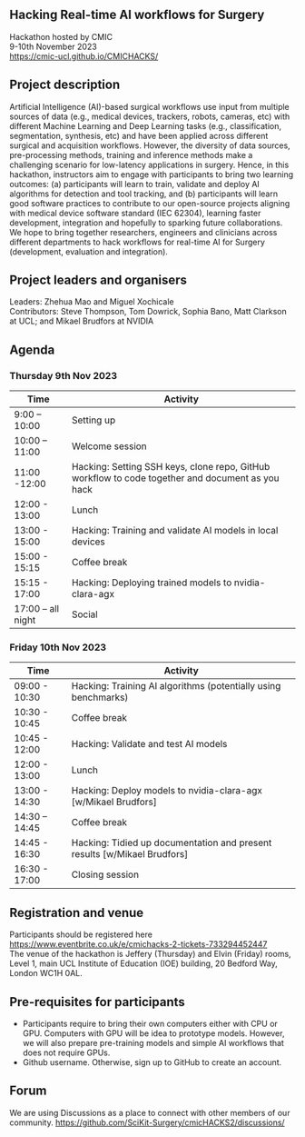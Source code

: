 ## Hacking Real-time AI workflows for Surgery 
Hackathon hosted by CMIC    
9-10th November 2023    
https://cmic-ucl.github.io/CMICHACKS/    

## Project description
Artificial Intelligence (AI)-based surgical workflows use input from multiple sources of data (e.g., medical devices, trackers, robots, cameras, etc) with different Machine Learning and Deep Learning tasks (e.g., classification, segmentation, synthesis, etc) and have been applied across different surgical and acquisition workflows.
However, the diversity of data sources, pre-processing methods, training and inference methods make a challenging scenario for low-latency applications in surgery.
Hence, in this hackathon, instructors aim to engage with participants to bring two learning outcomes: (a) participants will learn to train, validate and deploy AI algorithms for detection and tool tracking, and (b) participants will learn good software practices to contribute to our open-source projects aligning with medical device software standard (IEC 62304), learning faster development, integration and hopefully to sparking future collaborations.
We hope to bring together researchers, engineers and clinicians across different departments to hack workflows for real-time AI for Surgery (development, evaluation and integration). 

## Project leaders and organisers 
Leaders: Zhehua Mao and Miguel Xochicale    
Contributors: Steve Thompson, Tom Dowrick, Sophia Bano, Matt Clarkson at UCL; and Mikael Brudfors at NVIDIA

## Agenda 
### Thursday 9th Nov 2023 
| Time  | Activity |
| --- | --- |
| 9:00 – 10:00 | Setting up |
| 10:00 – 11:00 | Welcome session |
| 11:00 -12:00 | Hacking: Setting SSH keys, clone repo, GitHub workflow to code together and document as you hack |
| 12:00 - 13:00 | Lunch | 
| 13:00 - 15:00 | Hacking: Training and validate AI models in local devices |
| 15:00 - 15:15 | Coffee break | 
| 15:15 - 17:00 | Hacking: Deploying trained models to nvidia-clara-agx | 
| 17:00 – all night | Social |

### Friday 10th Nov 2023 
| Time  | Activity |
| --- | --- |
| 09:00 - 10:30 | Hacking: Training AI algorithms (potentially using benchmarks) |
| 10:30 - 10:45 | Coffee break | 
| 10:45 - 12:00 | Hacking: Validate and test AI models |
| 12:00 - 13:00 | Lunch |
| 13:00 - 14:30 | Hacking: Deploy models to nvidia-clara-agx [w/Mikael Brudfors] | 
| 14:30 – 14:45 | Coffee break |
| 14:45 - 16:30 | Hacking: Tidied up documentation and present results [w/Mikael Brudfors] | 
| 16:30 - 17:00 | Closing session |

## Registration and venue
Participants should be registered here https://www.eventbrite.co.uk/e/cmichacks-2-tickets-733294452447   
The venue of the hackathon is Jeffery (Thursday) and Elvin (Friday) rooms, Level 1, main UCL Institute of Education (IOE) building, 20 Bedford Way, London WC1H 0AL.    

## Pre-requisites for participants  
* Participants require to bring their own computers either with CPU or GPU. Computers with GPU will be idea to prototype models. However, we will also prepare pre-training models and simple AI workflows that does not require GPUs. 
* Github username. Otherwise, sign up to GitHub to create an account. 

## Forum
We are using Discussions as a place to connect with other members of our community. 
https://github.com/SciKit-Surgery/cmicHACKS2/discussions/
